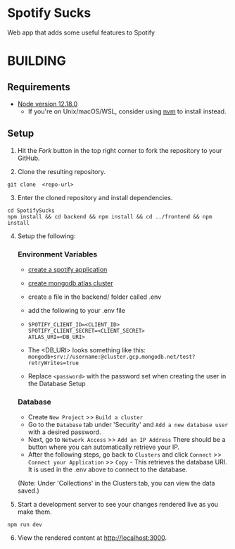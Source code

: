 # Spotify Sucks
Web app that adds some useful features to Spotify

# BUILDING

## Requirements
- [Node version 12.18.0](https://nodejs.org/en/)
   - If you're on Unix/macOS/WSL, consider using [nvm](https://github.com/nvm-sh/nvm#about) to install instead.

## Setup

1. Hit the *Fork* button in the top right corner to fork the repository to your GitHub.

2. Clone the resulting repository.
```
git clone  <repo-url>
```

3. Enter the cloned repository and install dependencies.
```
cd SpotifySucks
npm install && cd backend && npm install && cd ../frontend && npm install 
```
4. Setup the following:
   ### Environment Variables
      - [create a spotify application](https://developer.spotify.com/my-applications/)
      - [create mongodb atlas cluster](https://www.mongodb.com/cloud/atlas?utm_campaign=atlas_bc_mern&utm_source=medium&utm_medium=inf&utm_term=campaign_term&utm_content=campaign_content)

      - create a file in the backend/ folder called .env
      - add the following to your .env file
      - ``` 
        SPOTIFY_CLIENT_ID=<CLIENT_ID>
        SPOTIFY_CLIENT_SECRET=<CLIENT_SECRET>
        ATLAS_URI=<DB_URI>
        ```
      - The <DB_URI> looks something like this: ```mongodb+srv://username:```<password>```@cluster.gcp.mongodb.net/test?retryWrites=true```
      - Replace ```<password>``` with the password set when creating the user in the Database Setup

   ### Database
      - Create ```New Project``` >> ```Build a cluster``` 
      - Go to the ```Database``` tab under 'Security' and ```Add a new database user``` with a desired password.
      - Next, go to ```Network Access``` >> ```Add an IP Address``` There should be a button where you can automatically retrieve your IP. 
      -  After the following steps, go back to ```Clusters``` and click ```Connect``` >> ```Connect your Application``` >> ```Copy```
        - This retrieves the database URI. It is used in the .env above to connect to the database.

      (Note: Under 'Collections' in the Clusters tab, you can view the data saved.)

5. Start a development server to see your changes rendered live as you make them.
```
npm run dev
```

6. View the rendered content at [http://localhost:3000](http://localhost:3000).  


